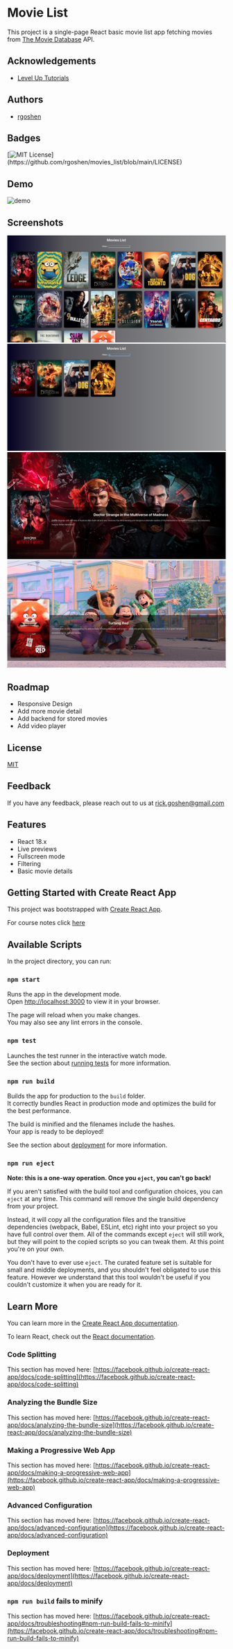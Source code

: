 # Movie List

This project is a single-page React basic movie list app fetching movies from [The Movie Database](https://www.themoviedb.org/) API.

## Acknowledgements

- [Level Up Tutorials](https://leveluptutorials.com/)

## Authors

- [rgoshen](https://github.com/rgoshen)

## Badges

[![MIT License](https://img.shields.io/apm/l/atomic-design-ui.svg?)](https://github.com/rgoshen/movies_list/blob/main/LICENSE)

## Demo

![demo](/readme/images/movies_list.gif)

## Screenshots

![movies_list](/readme/images/movies_list.png)
![filtered_list](readme/images/filtered_list.png)
![strange_details](readme/images/strange_movie_detail.png)
![turning_red_details](readme/images/turning_red_movie_detail.png)

## Roadmap

- Responsive Design
- Add more movie detail
- Add backend for stored movies
- Add video player

## License

[MIT](https://choosealicense.com/licenses/mit/)

## Feedback

If you have any feedback, please reach out to us at rick.goshen@gmail.com

## Features

- React 18.x
- Live previews
- Fullscreen mode
- Filtering
- Basic movie details

## Getting Started with Create React App

This project was bootstrapped with [Create React App](https://github.com/facebook/create-react-app).

For course notes click [here](notes/README.md)

## Available Scripts

In the project directory, you can run:

### `npm start`

Runs the app in the development mode.\
Open [http://localhost:3000](http://localhost:3000) to view it in your browser.

The page will reload when you make changes.\
You may also see any lint errors in the console.

### `npm test`

Launches the test runner in the interactive watch mode.\
See the section about [running tests](https://facebook.github.io/create-react-app/docs/running-tests) for more information.

### `npm run build`

Builds the app for production to the `build` folder.\
It correctly bundles React in production mode and optimizes the build for the best performance.

The build is minified and the filenames include the hashes.\
Your app is ready to be deployed!

See the section about [deployment](https://facebook.github.io/create-react-app/docs/deployment) for more information.

### `npm run eject`

**Note: this is a one-way operation. Once you `eject`, you can't go back!**

If you aren't satisfied with the build tool and configuration choices, you can `eject` at any time. This command will remove the single build dependency from your project.

Instead, it will copy all the configuration files and the transitive dependencies (webpack, Babel, ESLint, etc) right into your project so you have full control over them. All of the commands except `eject` will still work, but they will point to the copied scripts so you can tweak them. At this point you're on your own.

You don't have to ever use `eject`. The curated feature set is suitable for small and middle deployments, and you shouldn't feel obligated to use this feature. However we understand that this tool wouldn't be useful if you couldn't customize it when you are ready for it.

## Learn More

You can learn more in the [Create React App documentation](https://facebook.github.io/create-react-app/docs/getting-started).

To learn React, check out the [React documentation](https://reactjs.org/).

### Code Splitting

This section has moved here: [https://facebook.github.io/create-react-app/docs/code-splitting](https://facebook.github.io/create-react-app/docs/code-splitting)

### Analyzing the Bundle Size

This section has moved here: [https://facebook.github.io/create-react-app/docs/analyzing-the-bundle-size](https://facebook.github.io/create-react-app/docs/analyzing-the-bundle-size)

### Making a Progressive Web App

This section has moved here: [https://facebook.github.io/create-react-app/docs/making-a-progressive-web-app](https://facebook.github.io/create-react-app/docs/making-a-progressive-web-app)

### Advanced Configuration

This section has moved here: [https://facebook.github.io/create-react-app/docs/advanced-configuration](https://facebook.github.io/create-react-app/docs/advanced-configuration)

### Deployment

This section has moved here: [https://facebook.github.io/create-react-app/docs/deployment](https://facebook.github.io/create-react-app/docs/deployment)

### `npm run build` fails to minify

This section has moved here: [https://facebook.github.io/create-react-app/docs/troubleshooting#npm-run-build-fails-to-minify](https://facebook.github.io/create-react-app/docs/troubleshooting#npm-run-build-fails-to-minify)
